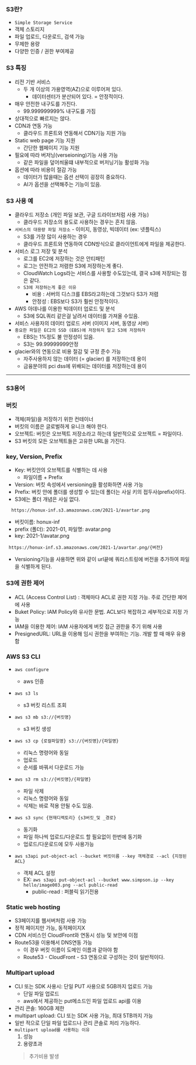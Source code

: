 
### S3란?
- `Simple Storage Service`
- 객체 스토리지
- 파일 업로드, 다운로드, 검색 가능 
- 무제한 용량
- 다양한 인증 / 권한 부여제공

### S3 특징
- 리전 기반 서비스
  - 두 개 이상의 가용영역(AZ)으로 이루어져 있다.
    - 데이터센터가 분산되어 있다. = 안정적이다.
- 매우 안전한 내구도를 가진다.
  - 99.999999999% 내구도를 가짐
- 상대적으로 빠르지는 않다.
- CDN과 연동 가능 
  - 클라우드 프론트와 연동해서 CDN기능 지원 가능
- Static web page 기능 지원 
  - 간단한 웹페이지 기능 지원
- 필요에 따라 버저닝(verseioning)기능 사용 가능 
  - 같은 파일을 덮어씌울떄 내부적으로 버저닝기능 활성화 가능
- 옵션에 따라 비용이 절감 가능
  - 데이터가 많을때는 옵션 선택이 굉장히 중요하다.
  - AI가 옵션을 선택해주는 기능이 있음.

### S3 사용 예
- 클라우드 저장소 (개인 파일 보관, 구글 드라이브처럼 사용 가능)
  - 클라우드 저장소의 용도로 사용하는 경우는 흔치 않음.
- `서비스의 대용량 파일 저장소` - 이미지, 동영상, 빅데이터 (ex: 넷플릭스)
  - S3를 가장 많이 사용하는 경우
  - 클라우드 프론트와 연동하여 CDN방식으로 클라이언트에게 파일을 제공한다.
- 서비스 로그 저장 및 분석
  - 로그를 EC2에 저장하는 것은 안티패턴
  - 로그는 안전하고 저렴한 S3에 저장하는게 좋다.
  - CloudWatch Logs라는 서비스를 사용할 수도있는데, 결국 s3에 저장되는 점은 같다.
  - `S3에 저장하는게 좋은 이유` 
    - 비용 : 서버의 디스크를 EBS라고하는데 그것보다 S3가 저렴
    - 안정성 : EBS보다 S3가 훨씬 안정적이다.
- AWS 아데나를 이용한 빅데이터 업로드 및 분석
  - S3에 SQL쿼리 같은걸 날려서 데이터를 가져올 수있음.
- 서비스 사용자의 데이터 업로드 서버 (이미지 서버, 동영상 서버)
- `중요한 파일은 EC2의 SSD (EBS)에 저장하지 말고 S3에 저장하자`
  - EBS는 1%정도 불 안정성이 있음.
  - S3는 99.99999999안정
- glacier와의 연동으로 비용 절감 및 규정 준수 가능
  - 자주사용하지 않는 데이터 (= glacier) 를 저장하는데 용이
  - 금융분야의 pci dss에 위배되는 데이터를 저장하는데 용이

---
### S3용어

### 버킷
- 객체(파일)을 저장하기 위한 컨테이너
- 버킷의 이름은 글로벌하게 유니크 해야 한다.
- 오브젝트: 버킷은 오브젝트 저장소라고 하는데 일반적으로 오브젝트 = 파일이다.
- S3 버킷의 모든 오브젝트들은 고유한 URL을 가진다.

### key, Version, Prefix
- Key: 버킷안의 오브젝트를 식별하는 데 사용
  - 파일이름 + Prefix
- Version: 버킷 속성에서 versioning을 활성화하면 사용 가능
- Prefix: 버킷 안에 폴더를 생성할 수 있는데 폴더는 사실 키의 접두사(prefix)이다.
- S3에는 폴더 개념은 사실 없다.

```
  https://honux-inf.s3.amazonaws.com/2021-1/avartar.png
```
- 버킷이름: honux-inf
- prefix (폴더): 2021-01, 파일명: avatar.png
- key: 2021-1/avatar.png
```
 https://honux-inf.s3.amazonaws.com/2021-1/avartar.png/{버전}
```
- Versioning기능을 사용하면 위와 같이 url끝에 쿼리스트링에 버전을 추가하여 파일을 식별하게 된다.  

### S3에 권한 제어
- ACL (Access Control List) : 객체마다 ACL로 권한 지정 가능. 주로 간단한 제어에 사용
- Buket Policy: IAM Policy와 유사한 문법. ACL보다 복잡하고 세부적으로 지정 가능
- IAM을 이용한 제어: IAM 사용자에게 버킷 접근 권한을 주기 위해 사용
- PresignedURL: URL을 이용해 임시 권한을 부여하는 기능. 개발 할 때 매우 유용함

### AWS S3 CLI
- `aws configure`
  - aws 인증
- `aws s3 ls`
  - s3 버킷 리스트 조회 
- `aws s3 mb s3://{버킷명}`
  - s3 버킷 생성
- `aws s3 cp {로컬파일명} s3://{버킷명}/{파일명}`
  - 리눅스 명령어와 동일
  - 업로드 
  - 순서를 바꿔서 다운로드 가능 

- `aws s3 rm s3://{버킷명}/{파일명}`
  - 파일 삭제 
  - 리눅스 명령어와 동일 
  - 삭제는 바로 적용 안될 수도 있음.
- `aws s3 sync {현재디렉토리} {s3버킷_및 _경로}`
  - 동기화 
  - 파일 하나씩 업로드/다운로드 할 필요없이 한번에 동기화 
  - 업로드/다운로드에 모두 사용가능
- `aws s3api put-object-acl --bucket 버킷이름 --key 객체경로 --acl {지정된ACL}`
  - 객체 ACL 설정
  - EX: `aws s3api put-object-acl --bucket www.simpson.ip --key hello/image003.png --acl public-read`
    - public-read : 퍼블릭 읽기전용

### Static web hosting
- S3페이지를 웹서버처럼 사용 가능 
- 정적 페이지만 가능, 동적페이지X
- CDN 서비스인 CloudFront와 연동시 성능 및 보안에 이점 
- Route53을 이용해서 DNS연동 가능 
  - 이 경우 버킷 이름이 도메인 이름과 같아야 함
  - Route53 - CloudFront - S3 연동으로 구성하는 것이 일반적이다.

### Multipart upload
- CLI 또는 SDK 사용시: 단일 PUT 사용으로 5GB까지 업로드 가능
  - 단일 파일 업로드
  - aws에서 제공하는 put메소드인 파일 업로드 api를 이용 
- 관리 콘솔: 160GB 제한
- multipart upload: CLI 또는 SDK 사용 가능, 최대 5TB까지 가능
- 일반 적으로 단일 파일 업로드나 관리 콘솔로 처리 가능하다.
- `multipart upload를 사용하는 이유 `
  1. 성능
  2. 용량초과
  > 추가비용 발생

